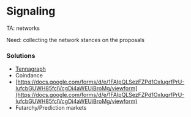 # Signaling

TA: networks

Need: collecting the network stances on the proposals

### Solutions

* [Tennagraph](../../case-studies/tennagraph.md)
* Coindance
* [https://docs.google.com/forms/d/e/1FAIpQLSezFZPd1OxIugrfPrU-IufcbGUWH85fclVcgDi4aWEUiBroMg/viewform](https://docs.google.com/forms/d/e/1FAIpQLSezFZPd1OxIugrfPrU-IufcbGUWH85fclVcgDi4aWEUiBroMg/viewform)
* Futarchy/Prediction markets

